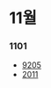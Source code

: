 # 11월

### 1101

- [9205](https://www.acmicpc.net/problem/9205)
- [2011](https://www.acmicpc.net/problem/2011)
